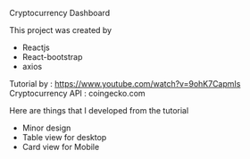Cryptocurrency Dashboard

This project was created by

- Reactjs
- React-bootstrap
- axios

Tutorial by : https://www.youtube.com/watch?v=9ohK7CapmIs
Cryptocurrency API : coingecko.com

Here are things that I developed from the tutorial

- Minor design
- Table view for desktop
- Card view for Mobile
